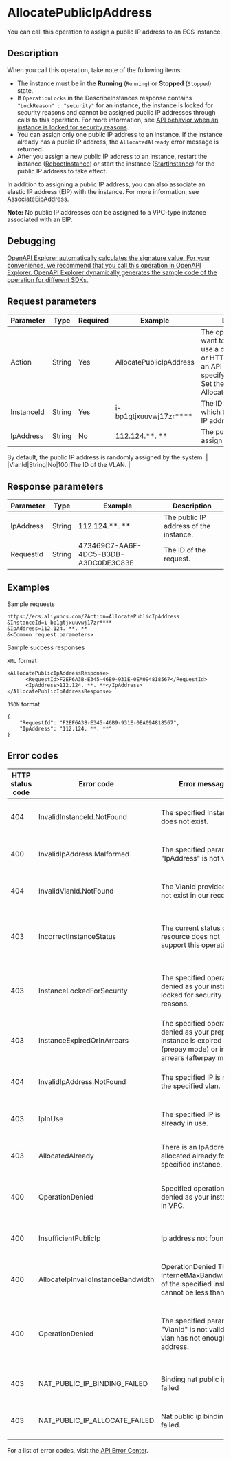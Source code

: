 # AllocatePublicIpAddress

You can call this operation to assign a public IP address to an ECS instance.

## Description

When you call this operation, take note of the following items:

-   The instance must be in the **Running** \(`Running`\) or **Stopped** \(`Stopped`\) state.
-   If `OperationLocks` in the DescribeInstances response contains `"LockReason" : "security"` for an instance, the instance is locked for security reasons and cannot be assigned public IP addresses through calls to this operation. For more information, see [API behavior when an instance is locked for security reasons](~~25695~~).
-   You can assign only one public IP address to an instance. If the instance already has a public IP address, the `AllocatedAlready` error message is returned.
-   After you assign a new public IP address to an instance, restart the instance \([RebootInstance](~~25502~~)\) or start the instance \([StartInstance](~~25500~~)\) for the public IP address to take effect.

In addition to assigning a public IP address, you can also associate an elastic IP address \(EIP\) with the instance. For more information, see [AssociateEipAddress](~~36017~~).

**Note:** No public IP addresses can be assigned to a VPC-type instance associated with an EIP.

## Debugging

[OpenAPI Explorer automatically calculates the signature value. For your convenience, we recommend that you call this operation in OpenAPI Explorer. OpenAPI Explorer dynamically generates the sample code of the operation for different SDKs.](https://api.aliyun.com/#product=Ecs&api=AllocatePublicIpAddress&type=RPC&version=2014-05-26)

## Request parameters

|Parameter|Type|Required|Example|Description|
|---------|----|--------|-------|-----------|
|Action|String|Yes|AllocatePublicIpAddress|The operation that you want to perform. If you use a custom HTTP URL or HTTPS URL to make an API request, you must specify this parameter. Set the value to AllocatePublicIpAddress. |
|InstanceId|String|Yes|i-bp1gtjxuuvwj17zr\*\*\*\*|The ID of the instance to which to assign a public IP address. |
|IpAddress|String|No|112.124.\*\*. \*\*|The public IP address to assign to the instance.

By default, the public IP address is randomly assigned by the system. |
|VlanId|String|No|100|The ID of the VLAN. |

## Response parameters

|Parameter|Type|Example|Description|
|---------|----|-------|-----------|
|IpAddress|String|112.124.\*\*. \*\*|The public IP address of the instance. |
|RequestId|String|473469C7-AA6F-4DC5-B3DB-A3DC0DE3C83E|The ID of the request. |

## Examples

Sample requests

```
https://ecs.aliyuncs.com/?Action=AllocatePublicIpAddress
&InstanceId=i-bp1gtjxuuvwj17zr****
&IpAddress=112.124. **. **
&<Common request parameters>
```

Sample success responses

`XML` format

```
<AllocatePublicIpAddressResponse>
      <RequestId>F2EF6A3B-E345-46B9-931E-0EA094818567</RequestId>
      <IpAddress>112.124. **. **</IpAddress>
</AllocatePublicIpAddressResponse>
```

`JSON` format

```
{
    "RequestId": "F2EF6A3B-E345-46B9-931E-0EA094818567",
    "IpAddress": "112.124. **. **"
}
```

## Error codes

|HTTP status code|Error code|Error message|Description|
|----------------|----------|-------------|-----------|
|404|InvalidInstanceId.NotFound|The specified InstanceId does not exist.|The error message returned because the specified InstanceId parameter does not exist.|
|400|InvalidIpAddress.Malformed|The specified parameter "IpAddress" is not valid.|The error message returned because the specified IpAddress parameter is invalid.|
|404|InvalidVlanId.NotFound|The VlanId provided does not exist in our records.|The error message returned because the specified VlanId parameter does not exist.|
|403|IncorrectInstanceStatus|The current status of the resource does not support this operation.|The error message returned because the operation is not supported while the resource is in the current state.|
|403|InstanceLockedForSecurity|The specified operation is denied as your instance is locked for security reasons.|The error message returned because the operation is not supported while the instance is locked for security reasons.|
|403|InstanceExpiredOrInArrears|The specified operation is denied as your prepay instance is expired \(prepay mode\) or in arrears \(afterpay mode\).|The error message returned because the subscription instance has expired. Renew the instance and try again.|
|404|InvalidIpAddress.NotFound|The specified IP is not in the specified vlan.|The error message returned because the specified IP address is not in the specified VLAN.|
|403|IpInUse|The specified IP is already in use.|The error message returned because the specified IP address is already in use.|
|403|AllocatedAlready|There is an IpAddress allocated already for the specified instance.|The error message returned because the instance is assigned another IP address.|
|400|OperationDenied|Specified operation is denied as your instance is in VPC.|The error message returned because the operation is not applicable to VPC-type instances.|
|400|InsufficientPublicIp|Ip address not found|The error message returned because the specified IP address does not exist.|
|400|AllocateIpInvalidInstanceBandwidth|OperationDenied The InternetMaxBandwidthOut of the specified instance cannot be less than 0.|The error message returned because the InternetMaxBandwidthOut parameter is set to a value of smaller than 0.|
|400|OperationDenied|The specified parameter "VlanId" is not valid or vlan has not enough IP address.|The error message returned because the specified VlanId parameter is invalid or the maximum number of IP addresses in the VLAN has been reached.|
|403|NAT\_PUBLIC\_IP\_BINDING\_FAILED|Binding nat public ip failed|The error message returned because the public IP address failed to be bound to the gateway.|
|403|NAT\_PUBLIC\_IP\_ALLOCATE\_FAILED|Nat public ip binding failed.|The error message returned because the public IP address failed to be assigned.|

For a list of error codes, visit the [API Error Center](https://error-center.alibabacloud.com/status/product/Ecs).

